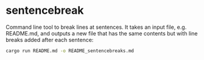 # sentencebreak

Command line tool to break lines at sentences.
It takes an input file, e.g. README.md, and outputs a new file that has the same contents but with line breaks added after each sentence:

```bash
cargo run README.md -o README_sentencebreaks.md
```
